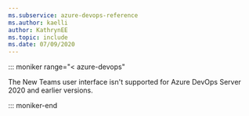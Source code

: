 ```yaml
---
ms.subservice: azure-devops-reference
ms.author: kaelli
author: KathrynEE
ms.topic: include
ms.date: 07/09/2020
---
```


::: moniker range="< azure-devops"

The New Teams user interface isn't supported for Azure DevOps Server 2020 and earlier versions.  

::: moniker-end